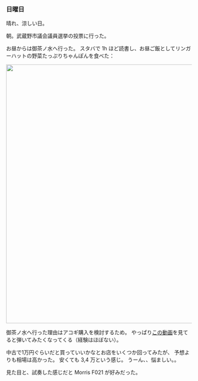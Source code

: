 ### 日曜日

晴れ、涼しい日。

朝。武蔵野市議会議員選挙の投票に行った。

お昼からは御茶ノ水へ行った。
スタバで 1h ほど読書し、お昼ご飯としてリンガーハットの野菜たっぷりちゃんぽんを食べた：

<img src="https://i.imgur.com/HoIw06v.jpg" width="700">

御茶ノ水へ行った理由はアコギ購入を検討するため。
やっぱり[この動画](https://www.youtube.com/watch?v=GjfIwTQMWY4)を見てると弾いてみたくなってくる（経験はほぼない）。

中古で1万円ぐらいだと買っていいかなとお店をいくつか回ってみたが、
予想よりも相場は高かった。
安くても 3,4 万という感じ。
うーん、、悩ましい。。

見た目と、試奏した感じだと Morris F021 が好みだった。